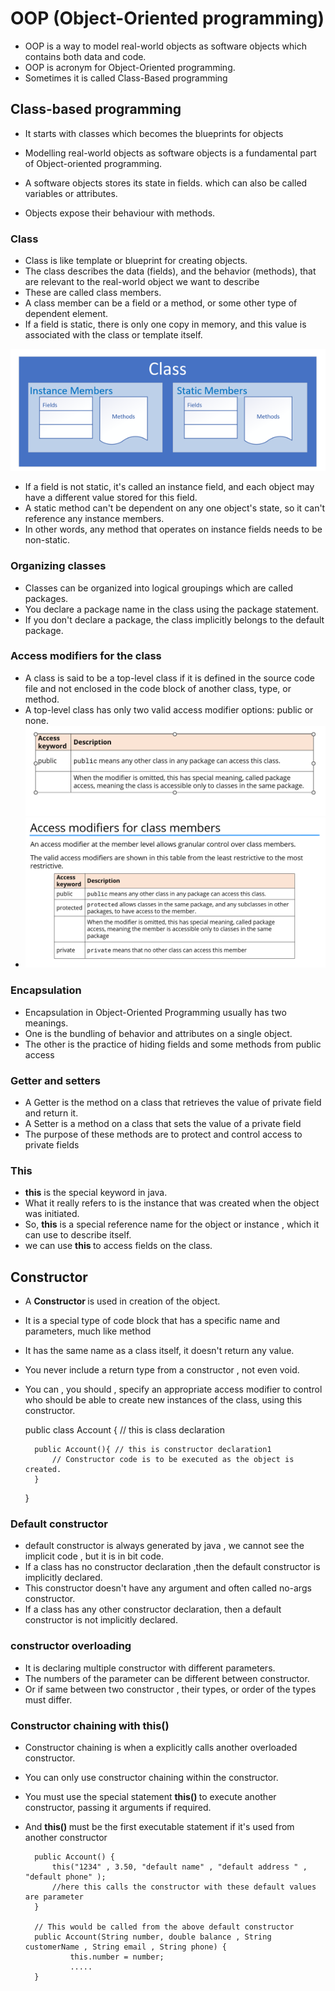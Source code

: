 # OOP (Object-Oriented programming)

- OOP is a way to model real-world objects as software objects which contains both data and code.
- OOP is acronym for Object-Oriented programming.
- Sometimes it is called Class-Based programming

## Class-based programming
- It starts with classes which becomes the blueprints for objects 

- Modelling real-world objects as software objects is a fundamental part of Object-oriented programming.
- A software objects stores its state in fields. which can also be called variables or attributes.
- Objects expose their behaviour with methods.
### Class
- Class is like template or blueprint for creating objects.
- The class describes the data (fields), and the behavior (methods), that are relevant to the real-world object we want to describe
- These are called class members.
- A class member can be a field or a method, or some other type of dependent element.
- If a field is static, there is only one copy in memory, and this value is associated with the class or template itself.

![img_4.png](img_4.png) 

- If a field is not static, it's called an instance field, and each object may have a different value stored for this field.
- A static method can't be dependent on any one object's state, so it can't reference any instance members.
- In other words, any method that operates on instance fields needs to be non-static.

### Organizing classes
- Classes can be organized into logical groupings which are called packages. 
- You declare a package name in the class using the package statement.
- If you don't declare a package, the class implicitly belongs to the default package.


### Access modifiers for the class

- A class is said to be a top-level class if it is defined in the source code file and not enclosed in the code block of another class, type, or method.
- A top-level class has only two valid access modifier options: public or none.
![img_5.png](img_5.png)
- ![img_6.png](img_6.png)

### Encapsulation 
- Encapsulation in Object-Oriented Programming usually has two meanings.
- One is the bundling of behavior and attributes on a single object.
- The other is the practice of hiding fields and some methods from public access


### Getter and setters 
- A Getter is the method on a class that retrieves the value of  private field and return it.
- A Setter is a method on a class that sets the value of a private field
- The purpose of these methods are to protect and control access to private fields

### This
- <b>this</b> is the special keyword in java.
- What it really refers to is the instance that was created when the object was initiated.
- So, <b>this</b> is a special reference name for the object or instance , which it can use to describe itself.
- we can use <b> this </b> to access fields on the class.


## Constructor 
- A <b> Constructor </b> is used in creation of the object.
- It is a special type of code block that has a specific name and parameters, much like method
- It has the same name as a class itself, it doesn't return any value.
- You never include a return type from a constructor , not even void.
- You can , you should , specify an appropriate access modifier to control who should be able to create new instances of the class, using this constructor.


    public class Account {  // this is class declaration
    
        public Account(){ // this is constructor declaration1
            // Constructor code is to be executed as the object is created. 
        }
    }

### Default constructor
- default constructor is always generated by java , we cannot see the implicit code , but it is in bit code.
- If a class has no constructor declaration ,then the default constructor is implicitly declared.
- This constructor doesn't have any argument and often called no-args constructor.
- If a class has any other constructor declaration, then a default constructor is not implicitly declared.


### constructor overloading
- It is declaring multiple constructor with different parameters.
- The numbers of the parameter can be different between constructor.
- Or if same between two constructor , their types, or order of the types must differ.


### Constructor chaining with this()
- Constructor chaining is when a explicitly calls another overloaded constructor.
-  You can only use constructor chaining within the constructor.
- You must use the special statement <b>this() </b> to execute another constructor, passing it arguments if required.
- And <b> this() </b> must be the first executable statement if it's used from another constructor


        public Account() {
            this("1234" , 3.50, "default name" , "default address " , "default phone" );
            //here this calls the constructor with these default values are parameter
        }

        // This would be called from the above default constructor
        public Account(String number, double balance , String customerName , String email , String phone) {
                this.number = number;
                .....
        }